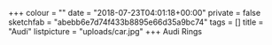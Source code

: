 +++
colour = ""
date = "2018-07-23T04:01:18+00:00"
private = false
sketchfab = "abebb6e7d74f433b8895e66d35a9bc74"
tags = []
title = "Audi"
listpicture = "uploads/car.jpg"
+++
Audi Rings 